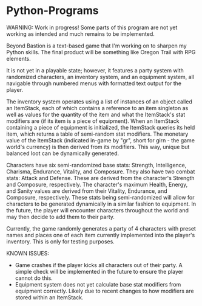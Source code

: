 # Python-Programs

WARNING: Work in progress! Some parts of this program are not yet working as intended and much remains to be implemented.

Beyond Bastion is a text-based game that I'm working on to sharpen my Python skills. The final product will be something like Oregon Trail with RPG elements.

It is not yet in a playable state; however, it features a party system with randomized characters, an inventory system, and an equipment system, all navigable through numbered menus with formatted text output for the player.

The inventory system operates using a list of instances of an object called an ItemStack, each of which contains a reference to an item singleton as well as values for the quantity of the item and what the ItemStack's stat modifiers are (if its item is a piece of equipment). When an ItemStack containing a piece of equipment is initialized, the ItemStack queries its held item, which returns a table of semi-random stat modifiers. The monetary value of the ItemStack (indicated in-game by "gr", short for girn - the game world's currency) is then derived from its modifiers. This way, unique but balanced loot can be dynamically generated.

Characters have six semi-randomized base stats: Strength, Intelligence, Charisma, Endurance, Vitality, and Composure. They also have two combat stats: Attack and Defense. These are derived from the character's Strength and Composure, respectively. The character's maximum Health, Energy, and Sanity values are derived from their Vitality, Endurance, and Composure, respectively. These stats being semi-randomized will allow for characters to be generated dynamically in a similar fashion to equipment. In the future, the player will encounter characters throughout the world and may then decide to add them to their party.

Currently, the game randomly generates a party of 4 characters with preset names and places one of each item currently implemented into the player's inventory. This is only for testing purposes.

KNOWN ISSUES:
- Game crashes if the player kicks all characters out of their party. A simple check will be implemented in the future to ensure the player cannot do this.
- Equipment system does not yet calculate base stat modifiers from equipment correctly. Likely due to recent changes to how modifiers are stored within an ItemStack.
